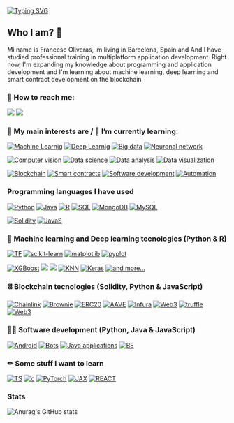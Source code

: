 [![Typing SVG](https://readme-typing-svg.herokuapp.com?font=Fira+Code&duration=3500&pause=500&color=0CF7C1&center=true&vCenter=true&width=1000&lines=Welocome+to+my+Github+Profile+%F0%9F%98%89;My+name+is+Francesc+Oliveras)](https://git.io/typing-svg)

<h2> Who I am? 🙌 </h2>
Mi name is Francesc Oliveras, im living in Barcelona, Spain and And I have studied professional training in multiplatform application development.
Right now, I'm expanding my knowledge about programming and application development and I'm learning about machine learning, deep learning and smart contract development on the blockchain

### 📩 How to reach me: 

[![](https://img.shields.io/badge/Kaggle-20BEFF?style=for-the-badge&logo=Kaggle&logoColor=white)](https://www.kaggle.com/francescoliveras)
[![](https://img.shields.io/badge/LinkedIn-0077B5?style=for-the-badge&logo=linkedin&logoColor=white)](https://www.linkedin.com/in/francesc-oliveras-perez)

### 💬 My main interests are / 🌱 I’m currently learning:
[![Machine Learnig](https://img.shields.io/badge/-Machine%20Learning-lightgrey?style=for-the-badge)](#) [![Deep Learnig](https://img.shields.io/badge/-Deep%20Learning-lightgrey?style=for-the-badge)](#) [![Big data](https://img.shields.io/badge/-Big%20Data-lightgrey?style=for-the-badge)](#) [![Neuronal network](https://img.shields.io/badge/-Neuronal%20network-lightgrey?style=for-the-badge)](#)

[![Computer vision](https://img.shields.io/badge/-Computer%20vision-lightgrey?style=for-the-badge)](#) [![Data science](https://img.shields.io/badge/-Data%20science-lightgrey?style=for-the-badge)](#) [![Data analysis](https://img.shields.io/badge/-Data%20analysis-lightgrey?style=for-the-badge)](#) [![Data visualization](https://img.shields.io/badge/-Data%20visualization-lightgrey?style=for-the-badge)](#)

[![Blockchain](https://img.shields.io/badge/-Blockchain-lightgrey?style=for-the-badge)](#) [![Smart contracts](https://img.shields.io/badge/-Smart%20contracts-lightgrey?style=for-the-badge)](#) [![Software development](https://img.shields.io/badge/-Software%20development-lightgrey?style=for-the-badge)](#) [![Automation](https://img.shields.io/badge/-Automation-lightgrey?style=for-the-badge)](#)

### Programming languages I have used

[![Python](https://img.shields.io/badge/-Python-blue?logo=python&logoColor=white&style=for-the-badge)](#) [![Java](https://img.shields.io/badge/Java-ED8B00?style=for-the-badge&logo=java&logoColor=white)](#) [![R](https://img.shields.io/badge/R-9cf?style=for-the-badge&logo=r&logoColor=white)](#) [![SQL](https://img.shields.io/badge/SQL-%6DB33F.svg?&style=for-the-badge&logo=MYSQL&logoColor=white)](#) [![MongoDB](https://img.shields.io/badge/MongoDB-4EA94B?style=for-the-badge&logo=mongodb&logoColor=white)](#)
[![MySQL](https://img.shields.io/badge/MySQL-005C84?style=for-the-badge&logo=mysql&logoColor=white)](#)

[![Solidity](https://img.shields.io/badge/Solidity-black?style=for-the-badge&logo=solidity&logoColor=white)](#) [![JavaS](https://img.shields.io/badge/JavaScript-F7DF1E?style=for-the-badge&logo=javascript&logoColor=black)](#)

### 🤖 Machine learning and Deep learning tecnologies (Python & R)
[![TF](https://img.shields.io/badge/TensorFlow-FF6F00?style=for-the-badge&logo=tensorflow&logoColor=white)](#) [![scikit-learn](https://img.shields.io/badge/scikit−learn-%23F09437.svg?&style=for-the-badge&logo=scikitlearn&logoColor=white)](#) [![matplotlib](https://img.shields.io/badge/matplotlib-%23DDC359.svg?&style=for-the-badge&logo=plotr&logoColor=white)](#) [![pyplot](https://img.shields.io/badge/pyplot-%23026E38.svg?&style=for-the-badge&logo=plotr&logoColor=white)](#)

[![XGBoost](https://img.shields.io/badge/XGBoost-%1AB93F.svg?&style=for-the-badge&logoColor=white)](#)
[![](https://img.shields.io/badge/LightGBM-5C2D91?style=for-the-badge&logoColor=white)](#) [![](https://img.shields.io/badge/Catboost-276DC3?style=for-the-badge&logoColor=white)](#)
[![KNN](https://img.shields.io/badge/KNN-%23CC342D.svg?&style=for-the-badge&logoColor=white)](#)   [![Keras](https://img.shields.io/badge/keras-%23C90000.svg?&style=for-the-badge&logo=keras&logoColor=white)](#) [![and more...](https://img.shields.io/badge/+%20and%20more...-%23A8B9CC.svg?&style=for-the-badge&logo=plus&logoColor=white)](#)

### ⛓ Blockchain tecnologies (Solidity, Python & JavaScript)
[![Chainlink](https://img.shields.io/badge/chainlink-375BD2?style=for-the-badge&logo=chainlink&logoColor=white)](#) [![Brownie](https://img.shields.io/badge/Brownie-FF7139?style=for-the-badge&logo=Brownie&logoColor=white)](#) [![ERC20](https://img.shields.io/badge/ERC20-3C3C3D?style=for-the-badge&logo=Ethereum&logoColor=white)](#) [![AAVE](https://img.shields.io/badge/AAVE-%237E4DD2.svg?style=for-the-badge&logo=aave&logoColor=white)](#) [![Infura](https://img.shields.io/badge/Infura-F24E1E?style=for-the-badge&logo=Infura&logoColor=white)](#) [![Web3](https://img.shields.io/badge/Web3-4EA94B?style=for-the-badge&logo=Web3&logoColor=white)](#) [![truffle](https://img.shields.io/badge/truffle-B7312F?style=for-the-badge&logo=truffle&logoColor=white)](#) [![Web3](https://img.shields.io/badge/Web3.js-4EA94B?style=for-the-badge&logo=Web3&logoColor=white)](#)

### 👨‍💻 Software development (Python, Java & JavaScript)
[![Android](https://img.shields.io/badge/Android%20apps-3DDC84?style=for-the-badge&logo=android&logoColor=white)](#) [![Bots](https://img.shields.io/badge/Scrapper-262577?style=for-the-badge&logo=CentOS&logoColor=white)](#) [![Java applications](https://img.shields.io/badge/Java%20Apps-orange?style=for-the-badge&logo=java&logoColor=white)](#) [![BE](https://img.shields.io/badge/BackEnd-375BD2?style=for-the-badge&logo=BackEnd&logoColor=white)](#)

### ✏ Some stuff I want to learn
[![TS](https://img.shields.io/badge/TypeScript-007ACC?style=for-the-badge&logo=typescript&logoColor=white)](#)
[![c](https://img.shields.io/badge/C%2B%2B-00599C?style=for-the-badge&logo=c%2B%2B&logoColor=whit)](#)
[![PyTorch](https://img.shields.io/badge/PyTorch-E34F26?style=for-the-badge&logo=PyTorch&logoColor=white)](#)
[![JAX](https://img.shields.io/badge/JAX-B7312F?style=for-the-badge&logo=jax&logoColor=white)](#)
[![REACT](https://img.shields.io/badge/React-20232A?style=for-the-badge&logo=react&logoColor=61DAFB)](#)

### Stats
![Anurag's GitHub stats](https://github-readme-stats.vercel.app/api?username=fxop0218&show_icons=true&theme=vue-dark)
<!--
**fxop0218/fxop0218** is a ✨ _special_ ✨ repository because its `README.md` (this file) appears on your GitHub profile.

Here are some ideas to get you started:

- 🔭 I’m currently working on ...
- 🌱 I’m currently learning ...
- 👯 I’m looking to collaborate on ...
- 🤔 I’m looking for help with ...
- 💬 Ask me about ...
- 📫 How to reach me: ...
- 😄 Pronouns: ...
- ⚡ Fun fact: ...
-->
